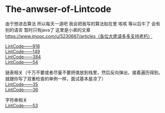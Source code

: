 # The-anwser-of-Lintcode
由于想进击算法  所以每天一道吧   我会把我写的算法贴在里  咳咳  等以后牛了  会有别的语言  暂时只有java了
这里是小弟的文章 https://www.imooc.com/u/5230667/articles（各位大佬请多多支持老朽）  

[LintCode——918](https://github.com/a784511652/The-anwser-of-Lintcode/blob/master/src/main/java/com/example/demo/lintcode/Lintcode_918.java)  
[LintCode——149](https://github.com/a784511652/The-anwser-of-Lintcode/blob/master/src/main/java/com/example/demo/lintcode/Lintcode_149.java)  
[LintCode——384](https://github.com/a784511652/The-anwser-of-Lintcode/blob/master/src/main/java/com/example/demo/lintcode/Lintcode_384.java)  
[LintCode——54](https://github.com/a784511652/The-anwser-of-Lintcode/blob/master/src/main/java/com/example/demo/lintcode/Lintcode_54.java)

链表相关（千万不要或者尽量不要把值放到栈里，然后反向弹出，接着遍历得到。就跟你写了双重检查的单例一样，面试基本是凉了）   
[LintCode——35](https://github.com/a784511652/The-anwser-of-Lintcode/blob/master/src/main/java/com/example/demo/lintcode/Lintcode_35.java)  
[LintCode——36](https://github.com/a784511652/The-anwser-of-Lintcode/blob/master/src/main/java/com/example/demo/lintcode/Lintcode_36.java)   

字符串相关    
[LintCode——53](https://github.com/a784511652/The-anwser-of-Lintcode/blob/master/src/main/java/com/example/demo/lintcode/Lintcode_53.java)
